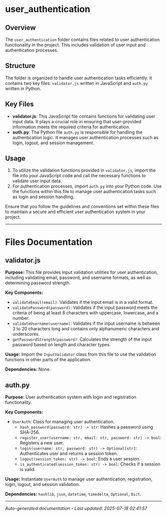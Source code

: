 # user_authentication

## Overview
The `user_authentication` folder contains files related to user authentication functionality in the project. This includes validation of user input and authentication processes.

## Structure
The folder is organized to handle user authentication tasks efficiently. It contains two key files: `validator.js` written in JavaScript and `auth.py` written in Python.

## Key Files
- **validator.js**: This JavaScript file contains functions for validating user input data. It plays a crucial role in ensuring that user-provided information meets the required criteria for authentication.
- **auth.py**: The Python file `auth.py` is responsible for handling the authentication logic. It manages user authentication processes such as login, logout, and session management.

## Usage
1. To utilize the validation functions provided in `validator.js`, import the file into your JavaScript code and call the necessary functions to validate user input data.
2. For authentication processes, import `auth.py` into your Python code. Use the functions within this file to manage user authentication tasks such as login and session handling.

Ensure that you follow the guidelines and conventions set within these files to maintain a secure and efficient user authentication system in your project.

---

# Files Documentation

## validator.js

**Purpose:** This file provides input validation utilities for user authentication, including validating email, password, and username formats, as well as determining password strength.

**Key Components:**
- `validateEmail(email)`: Validates if the input email is in a valid format.
- `validatePassword(password)`: Validates if the input password meets the criteria of being at least 8 characters with uppercase, lowercase, and a number.
- `validateUsername(username)`: Validates if the input username is between 3 to 20 characters long and contains only alphanumeric characters and underscores.
- `getPasswordStrength(password)`: Calculates the strength of the input password based on length and character types.

**Usage:** Import the `InputValidator` class from this file to use the validation functions in other parts of the application.

**Dependencies:** None.

## auth.py

**Purpose:** User authentication system with login and registration functionality.

**Key Components:**
- `UserAuth`: Class for managing user authentication.
  - `hash_password(password: str) -> str`: Hashes a password using SHA-256.
  - `register_user(username: str, email: str, password: str) -> bool`: Registers a new user.
  - `login(username: str, password: str) -> Optional[str]`: Authenticates user and returns a session token.
  - `logout(session_token: str) -> bool`: Ends a user session.
  - `is_authenticated(session_token: str) -> bool`: Checks if a session is valid.

**Usage:** Instantiate `UserAuth` to manage user authentication, registration, login, logout, and session validation.

**Dependencies:** `hashlib`, `json`, `datetime`, `timedelta`, `Optional`, `Dict`.

---
*Auto-generated documentation - Last updated: 2025-07-18 02:41:57*
